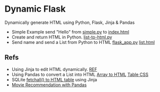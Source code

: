 # Dynamic Flask

Dynamically generate HTML using Python, Flask, Jinja & Pandas

* Simple Example send "Hello" from [simple.py](https://github.com/eniompw/DynamicFlask/blob/main/simple.py) to [index.html](https://github.com/eniompw/DynamicFlask/blob/main/templates/index.html)
* Create and return HTML in Python. [list-to-html.py](https://github.com/eniompw/DynamicFlask/blob/main/list-to-html.py)
* Send name and send a List from Python to HTML [flask_app.py](https://github.com/eniompw/DynamicFlask/blob/main/flask_app.py) [list.html](https://github.com/eniompw/DynamicFlask/blob/main/templates/list.html)
## Refs

* Using Jinja to edit HTML dynamically.
[REF](https://medium.com/@mikaelagurney/add-dynamic-components-to-your-html-templates-using-form-s-flask-and-jinja-59b4169ec3e1)
* Using Pandas to convert a List into HTML [Array to HTML](https://stackoverflow.com/questions/19622407/2d-numpy-array-to-html-table) [Table CSS](https://www.w3schools.com/css/css_table.asp) 
* SQLite [fetchall() to HTML table](https://stackoverflow.com/questions/64867711/iterating-through-a-list-to-create-a-table-in-jinja-python-flask-sqlite) using Jinja 
* [Movie Recommendation with Pandas](https://github.com/EN10/RecommendationAI/blob/master/Movies.ipynb)
